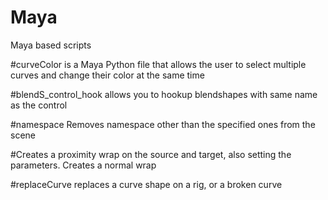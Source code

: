 # Maya
Maya based scripts

#curveColor is a Maya Python file that allows the user to select multiple curves and change their color at the same time

#blendS_control_hook allows you to hookup blendshapes with same name as the control

#namespace Removes namespace other than the specified ones from the scene

#Creates a proximity wrap on the source and target, also setting the parameters. Creates a normal wrap

#replaceCurve replaces a curve shape on a rig, or a broken curve
